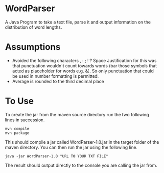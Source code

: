 # WordParser
A Java Program to take a text file, parse it and output information on the distribution of word lengths.

# Assumptions
- Avoided the following characters , : ; ! ? Space
Justification for this was that punctuation wouldn't count towards words (bar those symbols that acted as placeholder for words e.g. &). So only punctuation that could be used in number formatting is permitted.
- Average is rounded to the third decimal place

# To Use
To create the jar from the maven source directory run the two following lines in succession.
```
mvn compile
mvn package
```
This should compile a jar called WordParser-1.0.jar in the target folder of the maven directory. You can then run the jar using the following line.
```
java -jar WordParser-1.0 "URL TO YOUR TXT FILE"
```

The result should output directly to the console you are calling the jar from.
